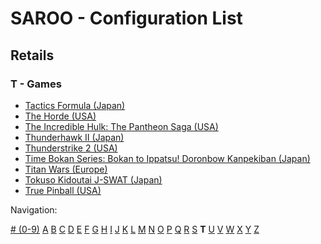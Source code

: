# SAROO - Configuration List

## Retails

### T - Games

- [Tactics Formula (Japan)](../../../Regions/Retails/Japan/T-34101G/README.md)
- [The Horde (USA)](../../../Regions/Retails/USA/T-15909H50/README.md)
- [The Incredible Hulk: The Pantheon Saga (USA)](../../../Regions/Retails/USA/T-7905H/README.md)
- [Thunderhawk II (Japan)](../../../Regions/Retails/Japan/T-6006G/README.md)
- [Thunderstrike 2 (USA)](../../../Regions/Retails/USA/T-7902H/README.md)
- [Time Bokan Series: Bokan to Ippatsu! Doronbow Kanpekiban (Japan)](../../../Regions/Retails/Japan/T-20607G/README.md)
- [Titan Wars (Europe)](../../../Regions/Retails/Europe/T-15911H50/README.md)
- [Tokuso Kidoutai J-SWAT (Japan)](../../../Regions/Retails/Japan/T-20602G/README.md)
- [True Pinball (USA)](../../../Regions/Retails/USA/T-16406H/README.md)

Navigation:

[# (0-9)](./09.md) [A](./A.md) [B](./B.md) [C](./C.md) [D](./D.md) [E](./E.md) [F](./F.md) [G](./G.md) [H](./H.md) [I](./I.md) [J](./J.md) [K](./K.md) [L](./L.md) [M](./M.md) [N](./N.md) [O](./O.md) [P](./P.md) [Q](./Q.md) [R](./R.md) [S](./S.md) **T** [U](./U.md) [V](./V.md) [W](./W.md) [X](./X.md) [Y](./Y.md) [Z](./Z.md)
